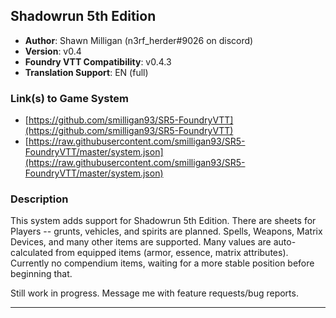 ## Shadowrun 5th Edition

* **Author**: Shawn Milligan (n3rf_herder#9026 on discord)
* **Version**: v0.4
* **Foundry VTT Compatibility**: v0.4.3
* **Translation Support**: EN (full)

### Link(s) to Game System
* [https://github.com/smilligan93/SR5-FoundryVTT](https://github.com/smilligan93/SR5-FoundryVTT)
* [https://raw.githubusercontent.com/smilligan93/SR5-FoundryVTT/master/system.json](https://raw.githubusercontent.com/smilligan93/SR5-FoundryVTT/master/system.json)

### Description
This system adds support for Shadowrun 5th Edition. 
There are sheets for Players -- grunts, vehicles, and spirits are planned.
Spells, Weapons, Matrix Devices, and many other items are supported. Many values are auto-calculated from equipped items (armor, essence, matrix attributes).
Currently no compendium items, waiting for a more stable position before beginning that.

Still work in progress. Message me with feature requests/bug reports.

---

